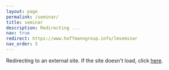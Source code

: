 ```yaml
---
layout: page
permalink: /seminar/
title: seminar
description: Redirecting ...
nav: true
redirect: https://www.hoffmanngroup.info/lmseminar
nav_order: 5
---
```


Redirecting to an external site. If the site doesn't load, click <a href="https://www.hoffmanngroup.info/lmseminar">here</a>.
